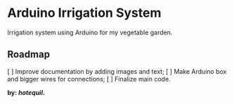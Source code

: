 # Arduino Irrigation System
Irrigation system using Arduino for my vegetable garden.

## Roadmap
[ ] Improve documentation by adding images and text;
[ ] Make Arduino box and bigger wires for connections;
[ ] Finalize main code.

**by: *hotequil*.**
